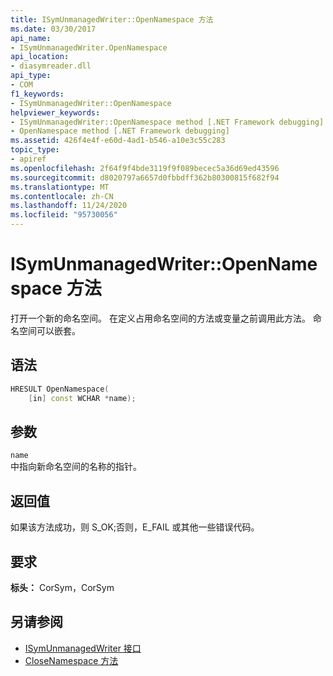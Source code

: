 ```yaml
---
title: ISymUnmanagedWriter::OpenNamespace 方法
ms.date: 03/30/2017
api_name:
- ISymUnmanagedWriter.OpenNamespace
api_location:
- diasymreader.dll
api_type:
- COM
f1_keywords:
- ISymUnmanagedWriter::OpenNamespace
helpviewer_keywords:
- ISymUnmanagedWriter::OpenNamespace method [.NET Framework debugging]
- OpenNamespace method [.NET Framework debugging]
ms.assetid: 426f4e4f-e60d-4ad1-b546-a10e3c55c283
topic_type:
- apiref
ms.openlocfilehash: 2f64f9f4bde3119f9f089becec5a36d69ed43596
ms.sourcegitcommit: d8020797a6657d0fbbdff362b80300815f682f94
ms.translationtype: MT
ms.contentlocale: zh-CN
ms.lasthandoff: 11/24/2020
ms.locfileid: "95730056"
---
```

# <a name="isymunmanagedwriteropennamespace-method"></a>ISymUnmanagedWriter::OpenNamespace 方法

打开一个新的命名空间。 在定义占用命名空间的方法或变量之前调用此方法。 命名空间可以嵌套。  
  
## <a name="syntax"></a>语法  
  
```cpp  
HRESULT OpenNamespace(  
    [in] const WCHAR *name);  
```  
  
## <a name="parameters"></a>参数  

 `name`  
 中指向新命名空间的名称的指针。  
  
## <a name="return-value"></a>返回值  

 如果该方法成功，则 S_OK;否则，E_FAIL 或其他一些错误代码。  
  
## <a name="requirements"></a>要求  

 **标头：** CorSym，CorSym  
  
## <a name="see-also"></a>另请参阅

- [ISymUnmanagedWriter 接口](isymunmanagedwriter-interface.md)
- [CloseNamespace 方法](isymunmanagedwriter-closenamespace-method.md)
